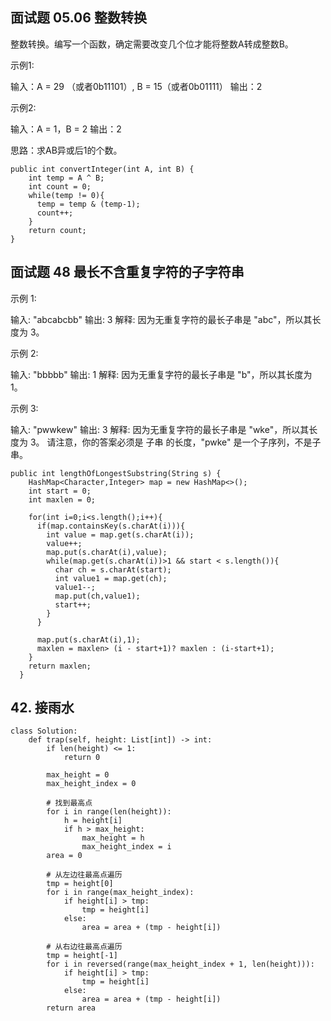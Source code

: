## 面试题 05.06  整数转换

整数转换。编写一个函数，确定需要改变几个位才能将整数A转成整数B。

 示例1:

 输入：A = 29 （或者0b11101）, B = 15（或者0b01111）
 输出：2


 示例2:

 输入：A = 1，B = 2
 输出：2

思路：求AB异或后1的个数。

```
public int convertInteger(int A, int B) {
​    int temp = A ^ B;
​    int count = 0;
​    while(temp != 0){
​      temp = temp & (temp-1);
​      count++;
​    }
​    return count;
}
```

##  面试题 48  最长不含重复字符的子字符串

示例 1:

输入: "abcabcbb"
输出: 3 
解释: 因为无重复字符的最长子串是 "abc"，所以其长度为 3。


示例 2:

输入: "bbbbb"
输出: 1
解释: 因为无重复字符的最长子串是 "b"，所以其长度为 1。


示例 3:

输入: "pwwkew"
输出: 3
解释: 因为无重复字符的最长子串是 "wke"，所以其长度为 3。
     请注意，你的答案必须是 子串 的长度，"pwke" 是一个子序列，不是子串。

```
public int lengthOfLongestSubstring(String s) {
​    HashMap<Character,Integer> map = new HashMap<>();
​    int start = 0;
​    int maxlen = 0;

​    for(int i=0;i<s.length();i++){
​      if(map.containsKey(s.charAt(i))){
​        int value = map.get(s.charAt(i));
​        value++;
​        map.put(s.charAt(i),value);
​        while(map.get(s.charAt(i))>1 && start < s.length()){
​          char ch = s.charAt(start);
​          int value1 = map.get(ch);
​          value1--;
​          map.put(ch,value1);
​          start++;
​        }
​      }

​      map.put(s.charAt(i),1);
​      maxlen = maxlen> (i - start+1)? maxlen : (i-start+1);
​    }
​    return maxlen;
  }
```

## 42. 接雨水

```
class Solution:
    def trap(self, height: List[int]) -> int:
        if len(height) <= 1:
            return 0
            
    ​    max_height = 0
    ​    max_height_index = 0
    ​    
        # 找到最高点
    ​    for i in range(len(height)):
    ​        h = height[i]
    ​        if h > max_height:
    ​            max_height = h
    ​            max_height_index = i
    ​    area = 0

        # 从左边往最高点遍历
    ​    tmp = height[0]
    ​    for i in range(max_height_index):
    ​        if height[i] > tmp:
    ​            tmp = height[i]
    ​        else:
    ​            area = area + (tmp - height[i])
    ​    
        # 从右边往最高点遍历
    ​    tmp = height[-1]
    ​    for i in reversed(range(max_height_index + 1, len(height))):
    ​        if height[i] > tmp:
    ​            tmp = height[i]
    ​        else:
    ​            area = area + (tmp - height[i])
    ​    return area
```

